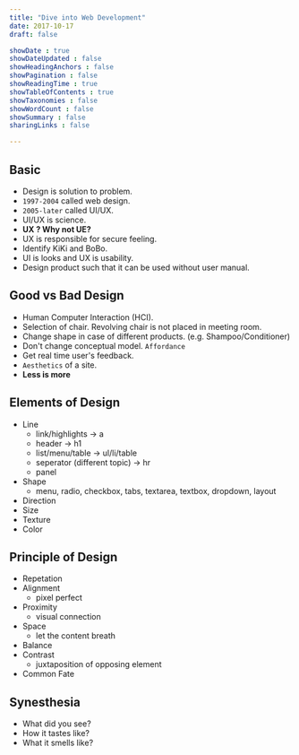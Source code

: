 ```yaml
---
title: "Dive into Web Development"
date: 2017-10-17
draft: false

showDate : true
showDateUpdated : false
showHeadingAnchors : false
showPagination : false
showReadingTime : true
showTableOfContents : true
showTaxonomies : false 
showWordCount : false
showSummary : false
sharingLinks : false

---
```


## Basic

- Design is solution to problem.
- `1997-2004` called web design.
- `2005-later` called UI/UX.
- UI/UX is science.
- **UX ? Why not UE?**
- UX is responsible for secure feeling.
- Identify KiKi and BoBo.
- UI is looks and UX is usability.
- Design product such that it can be used without user manual.

## Good vs Bad Design

- Human Computer Interaction (HCI).
- Selection of chair. Revolving chair is not placed in meeting room.
- Change shape in case of different products. (e.g. Shampoo/Conditioner)
- Don't change conceptual model. `Affordance`
- Get real time user's feedback.
- `Aesthetics` of a site.
- **Less is more**

## Elements of Design

- Line
  - link/highlights -> a
  - header -> h1
  - list/menu/table -> ul/li/table
  - seperator (different topic) -> hr
  - panel
- Shape
  - menu, radio, checkbox, tabs, textarea, textbox, dropdown, layout
- Direction
- Size
- Texture
- Color

## Principle of Design

- Repetation
- Alignment
  - pixel perfect
- Proximity
  - visual connection
- Space
  - let the content breath
- Balance
- Contrast
  - juxtaposition of opposing element
- Common Fate

## Synesthesia

- What did you see?
- How it tastes like?
- What it smells like?

